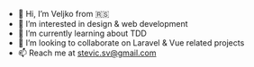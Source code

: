 - 👋 Hi, I’m Veljko from 🇷🇸
- 👀 I’m interested in design & web development
- 🌱 I’m currently learning about TDD
- 💞️ I’m looking to collaborate on Laravel & Vue related projects
- 📫 Reach me at stevic.sv@gmail.com 

